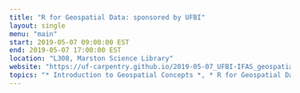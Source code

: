 ```yaml
---
title: "R for Geospatial Data: sponsored by UFBI"
layout: single
menu: "main"
start: 2019-05-07 09:00:00 EST
end: 2019-05-07 17:00:00 EST
location: "L308, Marston Science Library"
website: "https://uf-carpentry.github.io/2019-05-07_UFBI-IFAS_geospatial/"
topics: "* Introduction to Geospatial Concepts *, * R for Geospatial Data *, * Geospatial Raster and Vector Data *"
---
```

